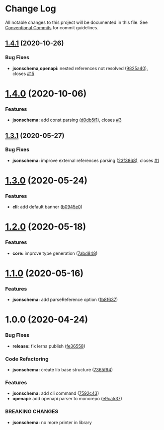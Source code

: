 # Change Log

All notable changes to this project will be documented in this file.
See [Conventional Commits](https://conventionalcommits.org) for commit guidelines.

## [1.4.1](https://github.com/touchifyapp/spec2ts/compare/@spec2ts/jsonschema@1.4.0...@spec2ts/jsonschema@1.4.1) (2020-10-26)


### Bug Fixes

* **jsonschema,openapi:** nested references not resolved ([9825a40](https://github.com/touchifyapp/spec2ts/commit/9825a405630c101e7a70452ce3a18e02ccad9ce8)), closes [#15](https://github.com/touchifyapp/spec2ts/issues/15)





# [1.4.0](https://github.com/touchifyapp/spec2ts/compare/@spec2ts/jsonschema@1.3.1...@spec2ts/jsonschema@1.4.0) (2020-10-06)


### Features

* **jsonschema:** add const parsing ([d0db5f1](https://github.com/touchifyapp/spec2ts/commit/d0db5f1dac8a020a99407a942c3a39abc3a89a48)), closes [#3](https://github.com/touchifyapp/spec2ts/issues/3)





## [1.3.1](https://github.com/touchifyapp/spec2ts/compare/@spec2ts/jsonschema@1.3.0...@spec2ts/jsonschema@1.3.1) (2020-05-27)


### Bug Fixes

* **jsonschema:** improve external references parsing ([23f3868](https://github.com/touchifyapp/spec2ts/commit/23f3868980a78ad880237dfdff829e7b3e5a4d6e)), closes [#1](https://github.com/touchifyapp/spec2ts/issues/1)





# [1.3.0](https://github.com/touchifyapp/spec2ts/compare/@spec2ts/jsonschema@1.2.0...@spec2ts/jsonschema@1.3.0) (2020-05-24)


### Features

* **cli:** add default banner ([b0945e0](https://github.com/touchifyapp/spec2ts/commit/b0945e08b2c1da4dc494dca1890d491768a13e60))





# [1.2.0](https://github.com/touchifyapp/spec2ts/compare/@spec2ts/jsonschema@1.1.0...@spec2ts/jsonschema@1.2.0) (2020-05-18)


### Features

* **core:** improve type generation ([7abd848](https://github.com/touchifyapp/spec2ts/commit/7abd84800ce27d81a7868d4ec0a67f28bf26b355))





# [1.1.0](https://github.com/touchifyapp/spec2ts/compare/@spec2ts/jsonschema@1.0.0...@spec2ts/jsonschema@1.1.0) (2020-05-16)


### Features

* **jsonschema:** add parseReference option ([1b8f637](https://github.com/touchifyapp/spec2ts/commit/1b8f637725bc3e4a4499656d5dbd213ddaecd860))





# 1.0.0 (2020-04-24)


### Bug Fixes

* **release:** fix lerna publish ([fe36558](https://github.com/touchifyapp/spec2ts/commit/fe36558a1a2742e2e3d99aa08061ab9be0cf03f2))


### Code Refactoring

* **jsonschema:** create lib base structure ([7365f94](https://github.com/touchifyapp/spec2ts/commit/7365f94ae0d32a3ef427dce02891c602f98a5edc))


### Features

* **jsonschema:** add cli command ([7592c43](https://github.com/touchifyapp/spec2ts/commit/7592c439be99fabb97cc270aa7a09794ee86f738))
* **openapi:** add openapi parser to monorepo ([e9ca537](https://github.com/touchifyapp/spec2ts/commit/e9ca5375e2692f909d32eacae653f918cd348040))


### BREAKING CHANGES

* **jsonschema:** no more printer in library
